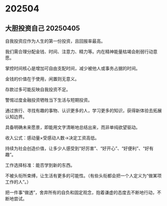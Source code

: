 # 202504

## 大胆投资自己 20250405

自我投资应作为人生的第一份投资，且回报率最高。

我们需合理分配金钱、时间、注意力、精力等。内在精神能量枯竭会削弱行动意愿。

掌控时间核心是增加可自由支配时间，减少被他人或事务占据的时间。

金钱的价值在于使用，闲置则无意义。

存款过多可能反映自我投资不足。

警惕过度金融投资牺牲当下生活与短期投资。

通过旅行、寻找有趣的事物、认识更多的人，学习更多的知识，获得新体验去拓展认知边界。

具备明确未来愿景，即能用文字清晰地总结出来，而非单纯欲望驱动。

收入公式：感动量×受感动人数→决定工资高低。

持续为社会创造价值，让多少人感受到“好厉害”、“好开心”、“好便利”、“好有趣”。

工作选择标准：能否学到新的东西。

不被头衔所束缚，让生活有更多的可能性。（有些头衔都会把一个人定义为“做某项工作的人”。）

把一件事“做透”，舍弃所有的自负和固定观念，抱着谦虚的态度去不断地行动，不断地尝试。
